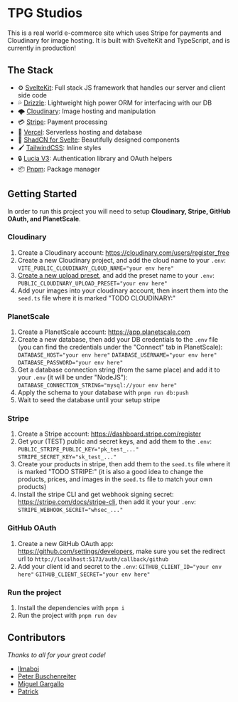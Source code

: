 # TPG Studios

This is a real world e-commerce site which uses Stripe for payments and Cloudinary for image hosting. It is built with SvelteKit and TypeScript, and is currently in production!

## The Stack

- ⚙️ [SvelteKit]("https://kit.svelte.dev/docs/introduction"): Full stack JS framework that handles our server and client side code
- 💦 [Drizzle]("https://orm.drizzle.team/docs/overview"): Lightweight high power ORM for interfacing with our DB
- 🌩️ [Cloudinary]("https://svelte.cloudinary.dev/"): Image hosting and manipulation
- 💳 [Stripe]("https://stripe.com/docs"): Payment processing
- 🚀 [Vercel]("https://vercel.com/home"): Serverless hosting and database
- 🎨 [ShadCN for Svelte]("https://www.shadcn-svelte.com/"): Beautifully designed components
- 🖌️ [TailwindCSS]("https://tailwindcss.com/docs/installation"): Inline styles
- 🔒 [Lucia V3]("https://v3.lucia-auth.com/"): Authentication library and OAuth helpers
- 📦 [Pnpm]("https://pnpm.io/"): Package manager

## Getting Started

In order to run this project you will need to setup **Cloudinary, Stripe, GitHub OAuth, and PlanetScale**.

### Cloudinary

1. Create a Cloudinary account: https://cloudinary.com/users/register_free
2. Create a new Cloudinary project, and add the cloud name to your `.env`:
   `VITE_PUBLIC_CLOUDINARY_CLOUD_NAME="your env here"`
3. [Create a new upload preset]("https://cloudinary.com/documentation/upload_presets#managing_upload_presets_using_the_settings_ui"), and add the preset name to your `.env`:
   `PUBLIC_CLOUDINARY_UPLOAD_PRESET="your env here"`
4. Add your images into your cloudinary account, then insert them into the `seed.ts` file where it is marked "TODO CLOUDINARY:"

### PlanetScale

1. Create a PlanetScale account: https://app.planetscale.com
2. Create a new database, then add your DB credentials to the `.env` file (you can find the credentials under the "Connect" tab in PlanetScale):
   `DATABASE_HOST="your env here"`
   `DATABASE_USERNAME="your env here"`
   `DATABASE_PASSWORD="your env here"`
3. Get a database connection string (from the same place) and add it to your `.env` (it will be under "NodeJS"):
   `DATABASE_CONNECTION_STRING="mysql://your env here"`
4. Apply the schema to your database with `pnpm run db:push`
5. Wait to seed the database until your setup stripe

### Stripe

1. Create a Stripe account: https://dashboard.stripe.com/register
2. Get your (TEST) public and secret keys, and add them to the `.env`:
   `PUBLIC_STRIPE_PUBLIC_KEY="pk_test_..."`
   `STRIPE_SECRET_KEY="sk_test_..."`
3. Create your products in stripe, then add them to the `seed.ts` file where it is marked "TODO STRIPE:" (it is also a good idea to change the products, prices, and images in the `seed.ts` file to match your own products)
4. Install the stripe CLI and get webhook signing secret: https://stripe.com/docs/stripe-cli, then add it your your `.env`:
   `STRIPE_WEBHOOK_SECRET="whsec_..."`

### GitHub OAuth

1. Create a new GitHub OAuth app: https://github.com/settings/developers, make sure you set the redirect url to `http://localhost:5173/auth/callback/github`
2. Add your client id and secret to the `.env`:
   `GITHUB_CLIENT_ID="your env here"`
   `GITHUB_CLIENT_SECRET="your env here"`

### Run the project

1. Install the dependencies with `pnpm i`
2. Run the project with `pnpm run dev`

## Contributors

_Thanks to all for your great code!_

- [llmaboi](https://github.com/llmaboi)
- [Peter Buschenreiter](https://github.com/Peter-512)
- [Miguel Gargallo](https://github.com/miguelgargallo)
- [Patrick](https://github.com/PatrickG)
